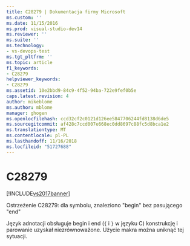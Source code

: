 ```yaml
---
title: C28279 | Dokumentacja firmy Microsoft
ms.custom: ''
ms.date: 11/15/2016
ms.prod: visual-studio-dev14
ms.reviewer: ''
ms.suite: ''
ms.technology:
- vs-devops-test
ms.tgt_pltfrm: ''
ms.topic: article
f1_keywords:
- C28279
helpviewer_keywords:
- C28279
ms.assetid: 10e2bbd9-84c9-4f52-94ba-722e9fef0b5e
caps.latest.revision: 4
author: mikeblome
ms.author: mblome
manager: ghogen
ms.openlocfilehash: ccd32cf2c0121d126ee5847706244fd8138d6de5
ms.sourcegitcommit: af428c7ccd007e668ec0dd8697c88fc5d8bca1e2
ms.translationtype: MT
ms.contentlocale: pl-PL
ms.lasthandoff: 11/16/2018
ms.locfileid: "51727688"
---
```

# <a name="c28279"></a>C28279
[!INCLUDE[vs2017banner](../includes/vs2017banner.md)]

Ostrzeżenie C28279: dla symbolu, znaleziono "begin" bez pasującego "end"  
  
 Język adnotacji obsługuje begin i end (`{` i `}` w języku C) konstrukcję i parowanie uzyskał niezrównoważone. Użycie makra można uniknąć tej sytuacji.



